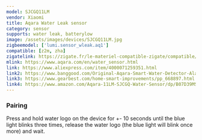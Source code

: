 ```yaml
---
model: SJCGQ11LM
vendor: Xiaomi
title: Aqara Water Leak sensor
category: sensor
supports: water leak, batterylow
image: /assets/images/devices/SJCGQ11LM.jpg
zigbeemodel: ['lumi.sensor_wleak.aq1']
compatible: [z2m, zha]
zigatelink: https://zigate.fr/le-materiel-compatible-zigate/compatible/capteurinondation
mlink: https://www.aqara.com/en/water_sensor.html
link: https://www.aliexpress.com/item/4000071259351.html
link2: https://www.banggood.com/Original-Aqara-Smart-Water-Detector-Alarm-Sensor-Flooding-Sensor-Remote-Alarm-with-APP-From-Xiaomi-Eco-System-p-1174770.html
link3: https://www.gearbest.com/home-smart-improvements/pp_668897.html
link4: https://www.amazon.com/Aqara-11LM-SJCGQ-Water-Sensor/dp/B07D39MSZS
---
```

### Pairing
Press and hold water logo on the device for +- 10 seconds until the blue light blinks
three times, release the water logo (the blue light will blink once more) and wait.